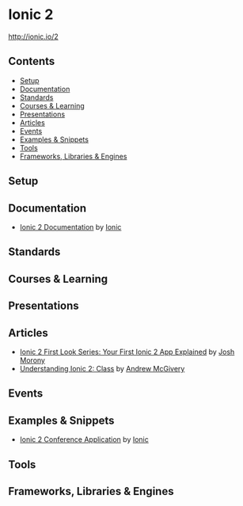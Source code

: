 # Ionic 2

http://ionic.io/2

## Contents

- [Setup](#setup)
- [Documentation](#documentation)
- [Standards](#standards)
- [Courses & Learning](#courses--learning)
- [Presentations](#presentations)
- [Articles](#articles)
- [Events](#events)
- [Examples & Snippets](#examples--snippets)
- [Tools](#tools)
- [Frameworks, Libraries & Engines](#frameworks-libraries--engines)

## Setup

## Documentation

- [Ionic 2 Documentation](http://ionicframework.com/docs/v2/) by [Ionic](https://github.com/driftyco)

## Standards

## Courses & Learning

## Presentations

## Articles

- [Ionic 2 First Look Series: Your First Ionic 2 App Explained](http://www.joshmorony.com/ionic-2-first-look-series-your-first-ionic-2-app-explained/) by [Josh Morony](http://www.joshmorony.com/author/joshuamorony/)
- [Understanding Ionic 2: Class](http://mcgivery.com/understanding-ionic-2-class/) by [Andrew McGivery](http://mcgivery.com/)

## Events

## Examples & Snippets

- [Ionic 2 Conference Application](https://github.com/driftyco/ionic-conference-app) by [Ionic](https://github.com/driftyco)

## Tools

## Frameworks, Libraries & Engines
